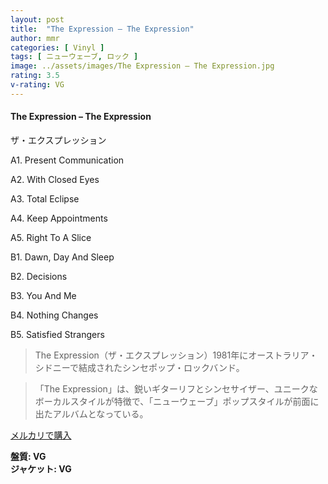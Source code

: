 ```yaml
---
layout: post
title:  "The Expression – The Expression"
author: mmr
categories: [ Vinyl ]
tags: [ ニューウェーブ, ロック ]
image: ../assets/images/The Expression – The Expression.jpg
rating: 3.5
v-rating: VG
---
```


#### The Expression – The Expression

ザ・エクスプレッション

A1. Present Communication

A2. With Closed Eyes

A3. Total Eclipse

A4. Keep Appointments

A5. Right To A Slice

B1. Dawn, Day And Sleep

B2. Decisions

B3. You And Me

B4. Nothing Changes

B5. Satisfied Strangers

> The Expression（ザ・エクスプレッション）1981年にオーストラリア・シドニーで結成されたシンセポップ・ロックバンド。

> 「The Expression」は、鋭いギターリフとシンセサイザー、ユニークなボーカルスタイルが特徴で、「ニューウェーブ」ポップスタイルが前面に出たアルバムとなっている。

[メルカリで購入](https://jp.mercari.com/item/m12510695910)

<div class="mt-4 mb-4 d-flex align-items-center">
<strong class="mr-1">盤質: VG</strong>
</div>
<div class="mt-4 mb-4 d-flex align-items-center">
<strong class="mr-1">ジャケット: VG</strong>
</div>
